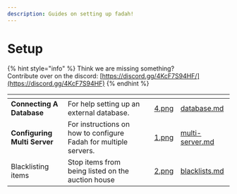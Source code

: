 ```yaml
---
description: Guides on setting up fadah!
---
```


# Setup

{% hint style="info" %}
Think we are missing something? \
Contribute over on the discord: [https://discord.gg/4KcF7S94HF/](https://discord.gg/4KcF7S94HF)
{% endhint %}

<table data-view="cards"><thead><tr><th></th><th></th><th></th><th data-hidden data-card-cover data-type="files"></th><th data-hidden data-card-target data-type="content-ref"></th></tr></thead><tbody><tr><td><strong>Connecting A Database</strong></td><td>For help setting up an external database.</td><td></td><td><a href="../../.gitbook/assets/4.png">4.png</a></td><td><a href="database.md">database.md</a></td></tr><tr><td><strong>Configuring Multi Server</strong></td><td>For instructions on how to configure Fadah for multiple servers.</td><td></td><td><a href="../../.gitbook/assets/1.png">1.png</a></td><td><a href="multi-server.md">multi-server.md</a></td></tr><tr><td>Blacklisting items</td><td>Stop items from being listed on the auction house</td><td></td><td><a href="../../.gitbook/assets/2.png">2.png</a></td><td><a href="blacklists.md">blacklists.md</a></td></tr></tbody></table>
